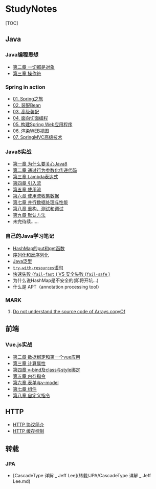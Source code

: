 # StudyNotes

[TOC]

## Java

### Java编程思想

- [第二章 一切都是对象](https://github.com/zhangzhaolin/StudyNotes/blob/master/Java/Java%E7%BC%96%E7%A8%8B%E6%80%9D%E6%83%B3%E7%AC%AC%E5%9B%9B%E7%89%88/%E7%AC%AC%E4%BA%8C%E7%AB%A0%20%E4%B8%80%E5%88%87%E9%83%BD%E6%98%AF%E5%AF%B9%E8%B1%A1.md)
- [第三章 操作符](https://github.com/zhangzhaolin/StudyNotes/blob/master/Java/Java%E7%BC%96%E7%A8%8B%E6%80%9D%E6%83%B3%E7%AC%AC%E5%9B%9B%E7%89%88/%E7%AC%AC%E4%B8%89%E7%AB%A0%20%E6%93%8D%E4%BD%9C%E7%AC%A6.md)

### Spring in action

- [01. Spring之旅](https://github.com/zhangzhaolin/StudyNotes/blob/master/Java/Spring%20In%20Action/01.%20Spring%E4%B9%8B%E6%97%85.md)
- [02. 装配Bean](https://github.com/zhangzhaolin/StudyNotes/blob/master/Java/Spring%20In%20Action/02.%20%E8%A3%85%E9%85%8DBean.md)
- [03. 高级装配](https://github.com/zhangzhaolin/StudyNotes/blob/master/Java/Spring%20In%20Action/03.%20%E9%AB%98%E7%BA%A7%E8%A3%85%E9%85%8D.md)
- [04. 面向切面编程](https://github.com/zhangzhaolin/StudyNotes/blob/master/Java/Spring%20In%20Action/04.%20%E9%9D%A2%E5%90%91%E5%88%87%E9%9D%A2%E7%9A%84Spring.md)
- [05. 构建Spring Web应用程序](https://github.com/zhangzhaolin/StudyNotes/blob/master/Java/Spring%20In%20Action/05.%20%E6%9E%84%E5%BB%BASpring%20Web%E5%BA%94%E7%94%A8%E7%A8%8B%E5%BA%8F.md)
- [06. 渲染WEB视图](https://github.com/zhangzhaolin/StudyNotes/blob/master/Java/Spring%20In%20Action/06.%20%E6%B8%B2%E6%9F%93WEB%E8%A7%86%E5%9B%BE.md)
- [07. SpringMVC高级技术](https://github.com/zhangzhaolin/StudyNotes/blob/master/Java/Spring%20In%20Action/07.%20SpringMVC%E9%AB%98%E7%BA%A7%E6%8A%80%E6%9C%AF.md)

### Java8实战

- [第一章 为什么要关心Java8](https://github.com/zhangzhaolin/StudyNotes/blob/master/Java/Java8%E5%AE%9E%E6%88%98/1.%20%E4%B8%BA%E4%BB%80%E4%B9%88%E8%A6%81%E5%85%B3%E5%BF%83Java8.md)
- [第二章 通过行为参数化传递代码](https://github.com/zhangzhaolin/StudyNotes/blob/master/Java/Java8%E5%AE%9E%E6%88%98/2.%20%E9%80%9A%E8%BF%87%E8%A1%8C%E4%B8%BA%E5%8F%82%E6%95%B0%E5%8C%96%E4%BC%A0%E9%80%92%E4%BB%A3%E7%A0%81.md)
- [第三章 Lambda表达式](https://github.com/zhangzhaolin/StudyNotes/blob/master/Java/Java8%E5%AE%9E%E6%88%98/3.%20Lambda%E8%A1%A8%E8%BE%BE%E5%BC%8F.md)
- [第四章 引入流](https://github.com/zhangzhaolin/StudyNotes/blob/master/Java/Java8%E5%AE%9E%E6%88%98/4.%20%E5%BC%95%E5%85%A5%E6%B5%81.md)
- [第五章 使用流](https://github.com/zhangzhaolin/StudyNotes/blob/master/Java/Java8%E5%AE%9E%E6%88%98/5.%20%E4%BD%BF%E7%94%A8%E6%B5%81.md)
- [第六章 使用流收集数据](https://github.com/zhangzhaolin/StudyNotes/blob/master/Java/Java8%E5%AE%9E%E6%88%98/6.%20%E7%94%A8%E6%B5%81%E6%94%B6%E9%9B%86%E6%95%B0%E6%8D%AE.md)
- [第七章 并行数据处理与性能](https://github.com/zhangzhaolin/StudyNotes/blob/master/Java/Java8%E5%AE%9E%E6%88%98/7.%20%E5%B9%B6%E8%A1%8C%E6%95%B0%E6%8D%AE%E5%A4%84%E7%90%86%E4%B8%8E%E6%80%A7%E8%83%BD.md)
- [第八章 重构、测试和调试](https://github.com/zhangzhaolin/StudyNotes/blob/master/Java/Java8%E5%AE%9E%E6%88%98/8.%20%E9%87%8D%E6%9E%84%E3%80%81%E6%B5%8B%E8%AF%95%E5%92%8C%E8%B0%83%E8%AF%95.md)
- [第九章 默认方法](https://github.com/zhangzhaolin/StudyNotes/blob/master/Java/Java8%E5%AE%9E%E6%88%98/9.%20%E9%BB%98%E8%AE%A4%E6%96%B9%E6%B3%95.md)
- 未完待续……

### 自己的Java学习笔记

- [HashMap的put和get函数](https://github.com/zhangzhaolin/StudyNotes/blob/master/Java/%E8%87%AA%E5%B7%B1%E7%9A%84Java%E7%AC%94%E8%AE%B0/HashMap%E6%BA%90%E7%A0%81%E5%88%86%E6%9E%90/HashMap%E6%BA%90%E7%A0%81%E5%88%86%E6%9E%90%E2%80%94%E2%80%94put%E5%92%8Cget%EF%BC%88%E6%80%BB%EF%BC%89.md)
- [序列化和反序列化](https://github.com/zhangzhaolin/StudyNotes/blob/master/Java/%E8%87%AA%E5%B7%B1%E7%9A%84Java%E7%AC%94%E8%AE%B0/%E5%BA%8F%E5%88%97%E5%8C%96%E5%92%8C%E5%8F%8D%E5%BA%8F%E5%88%97%E5%8C%96.md)
- [Java泛型](https://github.com/zhangzhaolin/StudyNotes/blob/master/Java/%E8%87%AA%E5%B7%B1%E7%9A%84Java%E7%AC%94%E8%AE%B0/Java%E6%B3%9B%E5%9E%8B.md)
- [`try-with-resources`语句](https://github.com/zhangzhaolin/StudyNotes/blob/master/Java/%E8%87%AA%E5%B7%B1%E7%9A%84Java%E7%AC%94%E8%AE%B0/try-with-resources%20%E8%AF%AD%E5%8F%A5.md)
- [快速失败 (`fail-fast` ) VS 安全失败 (`fail-safe` ) ](https://github.com/zhangzhaolin/StudyNotes/blob/master/Java/%E8%87%AA%E5%B7%B1%E7%9A%84Java%E7%AC%94%E8%AE%B0/%E5%BF%AB%E9%80%9F%E5%A4%B1%E8%B4%A5%EF%BC%88fail-fast%EF%BC%89%E5%92%8C%E5%AE%89%E5%85%A8%E5%A4%B1%E8%B4%A5%EF%BC%88fail-safe%EF%BC%89.md)
- 为什么说HashMap是不安全的(即将开坑...)
- 什么是 APT（annotation processing tool）

### MARK

1. [Do not understand the source code of Arrays.copyOf](https://stackoverflow.com/questions/29494800/do-not-understand-the-source-code-of-arrays-copyof)

## 前端

### Vue.js实战

- [第二章 数据绑定和第一个vue应用](https://github.com/zhangzhaolin/StudyNotes/blob/master/%E5%89%8D%E7%AB%AF/vue/%E6%95%B0%E6%8D%AE%E7%BB%91%E5%AE%9A%E5%92%8C%E7%AC%AC%E4%B8%80%E4%B8%AAVue%E5%BA%94%E7%94%A8.md)
- [第三章 计算属性](https://github.com/zhangzhaolin/StudyNotes/blob/master/%E5%89%8D%E7%AB%AF/vue/%E8%AE%A1%E7%AE%97%E5%B1%9E%E6%80%A7.md)
- [第四章 v-bind及class与style绑定](https://github.com/zhangzhaolin/StudyNotes/blob/master/%E5%89%8D%E7%AB%AF/vue/v-bind%E5%8F%8Aclass%E4%B8%8Estyle%E7%BB%91%E5%AE%9A.md)
- [第五章 内存指令](https://github.com/zhangzhaolin/StudyNotes/blob/master/%E5%89%8D%E7%AB%AF/vue/%E5%86%85%E7%BD%AE%E6%8C%87%E4%BB%A4.md)
- [第六章 表单与v-model](https://github.com/zhangzhaolin/StudyNotes/blob/master/%E5%89%8D%E7%AB%AF/vue/%E8%A1%A8%E5%8D%95%E4%B8%8Ev-model.md)
- [第七章 组件](https://github.com/zhangzhaolin/StudyNotes/blob/master/%E5%89%8D%E7%AB%AF/vue/%E7%AC%AC%E4%B8%83%E7%AB%A0%20%E7%BB%84%E4%BB%B6.md)
- [第八章 自定义指令](https://github.com/zhangzhaolin/StudyNotes/blob/master/%E5%89%8D%E7%AB%AF/vue/%E7%AC%AC%E5%85%AB%E7%AB%A0%20%E8%87%AA%E5%AE%9A%E4%B9%89%E6%8C%87%E4%BB%A4.md)

## HTTP

- [HTTP 协议简介](HTTP/HTTP协议简介.md)
- [HTTP 缓存控制](HTTP/HTTP缓存控制.md)

## 转载

### JPA

- [CascadeType 详解 _ Jeff Lee](转载/JPA/CascadeType 详解 _ Jeff Lee.md)
